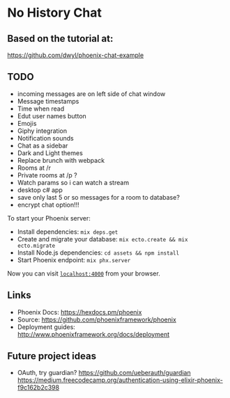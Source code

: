 # No History Chat

## Based on the tutorial at:

https://github.com/dwyl/phoenix-chat-example

## TODO
  * incoming messages are on left side of chat window
  * Message timestamps
  * Time when read
  * Edut user names button
  * Emojis
  * Giphy integration
  * Notification sounds
  * Chat as a sidebar
  * Dark and Light themes
  * Replace brunch with webpack
  * Rooms at /r
  * Private rooms at /p ?
  * Watch params so i can watch a stream
  * desktop c# app
  * save only last 5 or so messages for a room to database?
  * encrypt chat option!!!


To start your Phoenix server:

  * Install dependencies: `mix deps.get`
  * Create and migrate your database: `mix ecto.create && mix ecto.migrate`
  * Install Node.js dependencies: `cd assets && npm install`
  * Start Phoenix endpoint: `mix phx.server`

Now you can visit [`localhost:4000`](http://localhost:4000) from your browser.

## Links

  * Phoenix Docs: https://hexdocs.pm/phoenix
  * Source: https://github.com/phoenixframework/phoenix
  * Deployment guides: http://www.phoenixframework.org/docs/deployment


## Future project ideas

  * OAuth, try guardian?
    https://github.com/ueberauth/guardian
    https://medium.freecodecamp.org/authentication-using-elixir-phoenix-f9c162b2c398